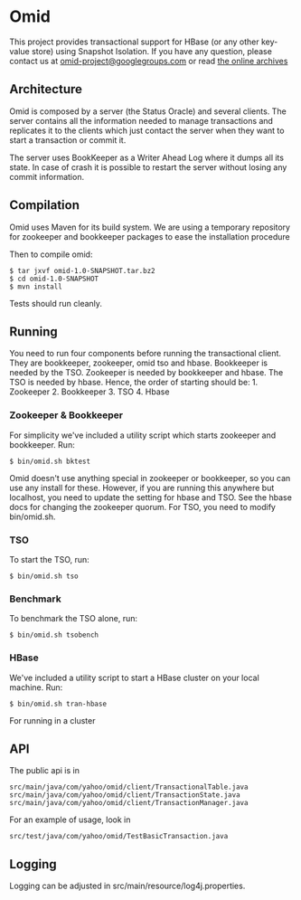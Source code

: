 Omid
=====

This project provides transactional support for HBase (or any other key-value store) using Snapshot Isolation.
If you have any question, please contact us at omid-project@googlegroups.com or read [the online archives](https://groups.google.com/forum/?fromgroups=#!forum/omid-project)

Architecture
------------

Omid is composed by a server (the Status Oracle) and several clients. The server contains all the information
needed to manage transactions and replicates it to the clients which just contact the server when they want
to start a transaction or commit it.

The server uses BookKeeper as a Writer Ahead Log where it dumps all its state. In case of crash it is possible
to restart the server without losing any commit information.

Compilation
-----------

Omid uses Maven for its build system. We are using a temporary repository for zookeeper and bookkeeper packages to ease
the installation procedure

Then to compile omid:

    $ tar jxvf omid-1.0-SNAPSHOT.tar.bz2
    $ cd omid-1.0-SNAPSHOT
    $ mvn install

Tests should run cleanly.

Running
-------

You need to run four components before running the transactional
client. They are bookkeeper, zookeeper, omid tso and
hbase. Bookkeeper is needed by the TSO. Zookeeper is needed by
bookkeeper and hbase. The TSO is needed by hbase. Hence, the order of
starting should be: 
	 1. Zookeeper
	 2. Bookkeeper
	 3. TSO
	 4. Hbase

### Zookeeper & Bookkeeper
For simplicity we've included a utility script which starts zookeeper
and bookkeeper. Run:

    $ bin/omid.sh bktest

Omid doesn't use anything special in zookeeper or bookkeeper, so you
can use any install for these. However, if you are running this
anywhere but localhost, you need to update the setting for hbase and 
TSO. See the hbase docs for changing the zookeeper quorum. For TSO,
you need to modify bin/omid.sh.

### TSO
To start the TSO, run:
   
    $ bin/omid.sh tso

### Benchmark
To benchmark the TSO alone, run:

    $ bin/omid.sh tsobench

### HBase
We've included a utility script to start a HBase cluster on your local
machine. Run:

    $ bin/omid.sh tran-hbase

For running in a cluster

API
---

The public api is in

    src/main/java/com/yahoo/omid/client/TransactionalTable.java
    src/main/java/com/yahoo/omid/client/TransactionState.java
    src/main/java/com/yahoo/omid/client/TransactionManager.java

For an example of usage, look in

    src/test/java/com/yahoo/omid/TestBasicTransaction.java

Logging 
-------
Logging can be adjusted in src/main/resource/log4j.properties.
